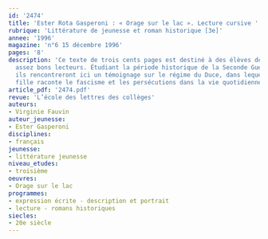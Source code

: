 ```yaml
---
id: '2474'
title: 'Ester Rota Gasperoni : « Orage sur le lac ». Lecture cursive '
rubrique: 'Littérature de jeunesse et roman historique [3e]'
annee: '1996'
magazine: 'n°6 15 décembre 1996'
pages: '8'
description: 'Ce texte de trois cents pages est destiné à des élèves de troisième
  assez bons lecteurs. Étudiant la période historique de la Seconde Guerre mondiale,
  ils rencontreront ici un témoignage sur le régime du Duce, dans lequel une petite
  fille raconte le fascisme et les persécutions dans la vie quotidienne.'
article_pdf: '2474.pdf'
revue: 'L’école des lettres des collèges'
auteurs:
- Virginie Fauvin
auteur_jeunesse:
- Ester Gasperoni
disciplines:
- français
jeunesse:
- littérature jeunesse
niveau_etudes:
- troisième
oeuvres:
- Orage sur le lac
programmes:
- expression écrite - description et portrait
- lecture - romans historiques
siecles:
- 20e siècle
---
```


